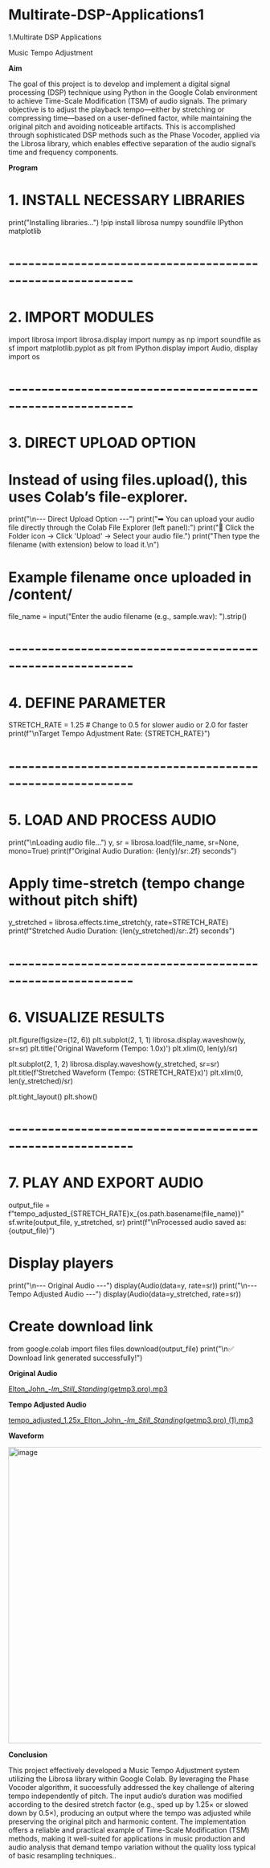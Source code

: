 # Multirate-DSP-Applications1

1.Multirate DSP Applications

Music Tempo Adjustment

**Aim**

The goal of this project is to develop and implement a digital signal processing (DSP) technique using Python in the Google Colab environment to achieve Time-Scale Modification (TSM) of audio signals. The primary objective is to adjust the playback tempo—either by stretching or compressing time—based on a user-defined factor, while maintaining the original pitch and avoiding noticeable artifacts. This is accomplished through sophisticated DSP methods such as the Phase Vocoder, applied via the Librosa library, which enables effective separation of the audio signal’s time and frequency components.


**Program**

# 1. INSTALL NECESSARY LIBRARIES
print("Installing libraries...")
!pip install librosa numpy soundfile IPython matplotlib

# ---------------------------------------------------------
# 2. IMPORT MODULES
import librosa
import librosa.display
import numpy as np
import soundfile as sf
import matplotlib.pyplot as plt
from IPython.display import Audio, display
import os

# ---------------------------------------------------------
# 3. DIRECT UPLOAD OPTION
# Instead of using files.upload(), this uses Colab’s file-explorer.

print("\n--- Direct Upload Option ---")
print("➡ You can upload your audio file directly through the Colab File Explorer (left panel):")
print("📁 Click the Folder icon → Click 'Upload' → Select your audio file.")
print("Then type the filename (with extension) below to load it.\n")

# Example filename once uploaded in /content/
file_name = input("Enter the audio filename (e.g., sample.wav): ").strip()

# ---------------------------------------------------------
# 4. DEFINE PARAMETER
STRETCH_RATE = 1.25  # Change to 0.5 for slower audio or 2.0 for faster
print(f"\nTarget Tempo Adjustment Rate: {STRETCH_RATE}")

# ---------------------------------------------------------
# 5. LOAD AND PROCESS AUDIO
print("\nLoading audio file...")
y, sr = librosa.load(file_name, sr=None, mono=True)
print(f"Original Audio Duration: {len(y)/sr:.2f} seconds")

# Apply time-stretch (tempo change without pitch shift)
y_stretched = librosa.effects.time_stretch(y, rate=STRETCH_RATE)
print(f"Stretched Audio Duration: {len(y_stretched)/sr:.2f} seconds")

# ---------------------------------------------------------
# 6. VISUALIZE RESULTS
plt.figure(figsize=(12, 6))
plt.subplot(2, 1, 1)
librosa.display.waveshow(y, sr=sr)
plt.title('Original Waveform (Tempo: 1.0x)')
plt.xlim(0, len(y)/sr)

plt.subplot(2, 1, 2)
librosa.display.waveshow(y_stretched, sr=sr)
plt.title(f'Stretched Waveform (Tempo: {STRETCH_RATE}x)')
plt.xlim(0, len(y_stretched)/sr)

plt.tight_layout()
plt.show()

# ---------------------------------------------------------
# 7. PLAY AND EXPORT AUDIO
output_file = f"tempo_adjusted_{STRETCH_RATE}x_{os.path.basename(file_name)}"
sf.write(output_file, y_stretched, sr)
print(f"\nProcessed audio saved as: {output_file}")

# Display players
print("\n--- Original Audio ---")
display(Audio(data=y, rate=sr))
print("\n--- Tempo Adjusted Audio ---")
display(Audio(data=y_stretched, rate=sr))

# Create download link
from google.colab import files
files.download(output_file)
print("\n✅ Download link generated successfully!")


**Original Audio**

[Elton_John_-_Im_Still_Standing_(getmp3.pro).mp3](https://github.com/user-attachments/files/22944005/Elton_John_-_Im_Still_Standing_.getmp3.pro.mp3)


**Tempo Adjusted Audio**

[tempo_adjusted_1.25x_Elton_John_-_Im_Still_Standing_(getmp3.pro) (1).mp3](https://github.com/user-attachments/files/22944168/tempo_adjusted_1.25x_Elton_John_-_Im_Still_Standing_.getmp3.pro.1.mp3)


**Waveform**

<img width="1189" height="590" alt="image" src="https://github.com/user-attachments/assets/05e1d781-8c94-4463-b8ce-e7ac636a5853" />


**Conclusion**

This project effectively developed a Music Tempo Adjustment system utilizing the Librosa library within Google Colab. By leveraging the Phase Vocoder algorithm, it successfully addressed the key challenge of altering tempo independently of pitch. The input audio’s duration was modified according to the desired stretch factor (e.g., sped up by 1.25× or slowed down by 0.5×), producing an output where the tempo was adjusted while preserving the original pitch and harmonic content. The implementation offers a reliable and practical example of Time-Scale Modification (TSM) methods, making it well-suited for applications in music production and audio analysis that demand tempo variation without the quality loss typical of basic resampling techniques..

